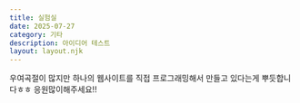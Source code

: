 ```yaml
---
title: 실험실
date: 2025-07-27
category: 기타
description: 아이디어 테스트
layout: layout.njk
---
```

우여곡절이 많지만 하나의 웹사이트를 직접 프로그래밍해서 만들고 있다는게 뿌듯합니다ㅎㅎ
응원많이해주세요!!